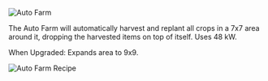 ![Auto Farm](https://i.imgur.com/0GLseOH.png?1)

The Auto Farm will automatically harvest and replant all crops in a 7x7 area around it, dropping the harvested items on top of itself. Uses 48 kW.

When Upgraded: Expands area to 9x9.

![Auto Farm Recipe](https://i.imgur.com/XRYqQ5Y.png?1)